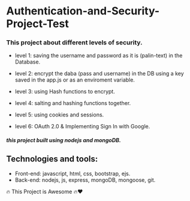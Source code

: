 # Authentication-and-Security-Project-Test



### This project about different levels of security.

- level 1: saving the username and password as it is (palin-text) in the Database.

- level 2: encrypt the daba (pass and username) in the DB using a key saved in the app.js or as an enviroment variable.

- level 3: using Hash functions to encrypt.

- level 4: salting and hashing functions together.

- level 5: using cookies and sessions.

- level 6: OAuth 2.0 & Implementing Sign In with Google.

##### this project built using nodejs and mongoDB.

## Technologies and tools:
- Front-end: javascript, html, css, bootstrap, ejs.
- Back-end: nodejs, js, express, mongoDB, mongoose, git. 


🔥 This Project is Awesome 🔥❤️
